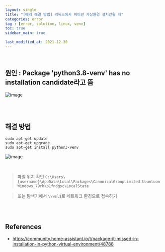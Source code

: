 ```yaml
---
layout: single
title: "[에러 해결 방법] 리눅스에서 파이썬 가상환경 설치안될 때"
categories: error
tag : [error, solution, linux, venv]
toc: true
sidebar_main: true

last_modified_at: 2021-12-30
---
```


<br>

## 원인 : Package 'python3.8-venv' has no installation candidate라고 뜸

![image](https://user-images.githubusercontent.com/78655692/147743481-c73e25f9-2639-4382-8cbf-9d78d620fa9d.png)

<br>
<br>

## 해결 방법

```linux
sudo apt-get update
sudo apt-get upgrade
sudo apt-get install python3-venv
```

![image](https://user-images.githubusercontent.com/78655692/147743640-f2ef0b0a-c77b-4fec-b7a1-a0bb6e6cd460.png)

<br>

> 파일 위치 확인
> `C:\Users\{username}\AppData\Local\Packages\CanonicalGroupLimited.UbuntuonWindows_79rhkp1fndgsc\LocalState`

> 또는 탐색기에서 `\\wsl$`로 네트워크 환경으로 접속하기


<br>
<br>

## References

- <https://community.home-assistant.io/t/package-it-missed-in-installation-in-python-virtual-environment/48788>
